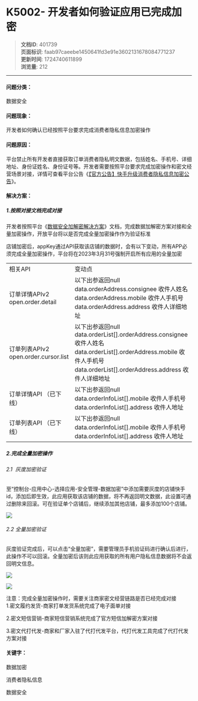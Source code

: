 # K5002- 开发者如何验证应用已完成加密

> **文档ID**: 401739  
> **页面标识**: faab97caeebe1450641fd3e91e3602131678084771237  
> **更新时间**: 1724740611899  
> **浏览量**: 212

---

#### 问题分类：

数据安全

#### 问题现象：

开发者如何确认已经按照平台要求完成消费者隐私信息加密操作

#### 问题原因：

平台禁止所有开发者直接获取订单消费者隐私明文数据，包括姓名、手机号、详细地址、身份证姓名、身份证号等。开发者需要按照平台要求完成加密操作和密文经营场景对接，详情可查看平台公告《[【官方公告】快手升级消费者隐私信息加密公告](https://edu.kwaixiaodian.com/bbs/web/article?id=16556&layoutType=4)》。

#### 解决方案：

##### 1.按照对接文档完成对接

开发者按照平台《[数据安全加解密解决方案](https://open.kwaixiaodian.com/zone/new/solution/detail?pageSign=be565dfc5ca82ebb4683bc208f7929051642596632674)》文档，完成数据加解密方案对接和全量加密操作，开放平台将以是否完成全量加密操作作为验证标准

店铺加密后，appKey通过API获取该店铺的数据时，会有以下变动，所有APP必须完成全量加密操作，平台将在2023年3月31号强制开启所有应用的全量加密

|  |  |
| --- | --- |
| 相关API | 变动点 |
| 订单详情APIv2 open.order.detail | 以下出参返回null data.orderAddress.consignee 收件人姓名 data.orderAddress.mobile 收件人手机号 data.orderAddress.address 收件人详细地址 |
| 订单列表APIv2 open.order.cursor.list | 以下出参返回null data.orderList[].orderAddress.consignee 收件人姓名 data.orderList[].orderAddress.mobile 收件人手机号 data.orderList[].orderAddress.address 收件人详细地址 |
| 订单详情API （已下线） | 以下出参返回null data.orderInfoList[].mobile 收件人手机号 data.orderInfoList[].address 收件人地址 |
| 订单列表API （已下线） | 以下出参返回null data.orderInfoList[].mobile 收件人手机号 data.orderInfoList[].address 收件人地址 |

##### 2.完成全量加密操作

###### 2.1  灰度加密验证

至“控制台-应用中心-选择应用-安全管理-数据加密”中添加需要灰度的店铺快手id，添加后即生效，此应用获取该店铺的数据，将不再返回明文数据，此设置可通过删除来回滚。可在验证单个店铺后，继续添加其他店铺，最多添加100个店铺。

![](https://p4-ec.ecukwai.com/kos/nlav10684/gravity-open-editor/gravity-open-editor-1648091136564.png)

###### 2.2 全量加密验证

灰度验证完成后，可以点击“全量加密”，需要管理员手机验证码进行确认后进行，此操作不可以回滚。全量加密后该则此应用获取的所有用户隐私信息数据将不会返回明文信息。

![](https://p4-ec.ecukwai.com/kos/nlav10684/gravity-open-editor/gravity-open-editor-1648092344227.png)

![](https://p4-ec.ecukwai.com/kos/nlav10684/gravity-open-editor/gravity-open-editor-1669280971017.png)

注意：完成全量加密操作时，需要关注商家密文经营链路是否已经完成对接  
1.密文履约发货-商家打单发货系统完成了电子面单对接

2.密文短信营销-商家短信营销系统完成了官方短信加解密方案对接

3.密文代打代发-商家和厂家入驻了代打代发平台，代打代发工具完成了代打代发方案对接

#### 关键字：

数据加密

消费者隐私信息

数据安全
